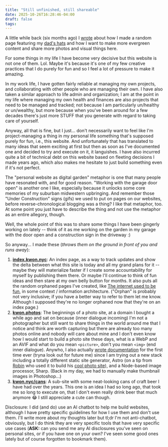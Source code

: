 ```yaml
---
title: "Still unfinished, still shareable"
date: 2025-10-26T16:28:46-04:00
draft: false
tags:
---
```


A little while back (six months ago) I [wrote](https://kwon.nyc/notes/unfinished-but-shareable/) about how I made a random page featuring my [dad's hats](https://kwon.nyc/dad-hats/) and how I want to make more evergreen content and share more photos and visual things here.

For some things in my life I have become very decisive but this website is not one of them. Lol. Maybe it's because it's one of my few creative practices that I do purely for fun and so I feel a lot of pressure to make it amazing.

In my work life, I have gotten fairly reliable at managing my own projects, and collaborating with other people who are managing their own. I have also taken a similar approach to life admin and organization; I am at the point in my life where managing my own health and finances are also projects that need to be managed and tracked; not because I am particularly un/healthy or un/wealthy, but more because when you've been around for a few decades there's just more STUFF that you generate with regard to taking care of yourself. 

Anyway, all that is fine, but I just... don't necessarily want to feel like I'm project-managing a thing in my personal life something that's supposed purely for fun, i.e., this website. And unfortunately that has translated to many ideas that seem exciting at first but then as soon as I've documented one and decided to try and execute on it, it languishes. I have also incurred quite a bit of technical debt on this website based on fleeting decisions I made years ago, which also makes me hesitate to just build something even if it's not perfect.

The "personal website as digital garden" metaphor is one that many people have resonated with, and for good reason. "Working with the garage door open" is another one I like, especially because it unlocks some core memories of my suburban midwestern upbringing. And remember those "Under Construction" signs (gifs) we used to put on pages on our websites, before reverse-chronological blogging was a thing? I like that metaphor, too. At some point you just have to describe the thing and not use the metaphor as an entire allegory, though. 

Well, the whole point of this was to share some things I have been gingerly working on lately -- think of it as me working on the garden in my garage with the door open and a construction sign in the driveway :) 

So anyway... I made these (*throws them on the ground in front of you and runs away*):
1. **[index.kwon.nyc](https://index.kwon.nyc/)**: An index page, as a way to track updates and show the delta between what this site is today and all my grand plans for it -- maybe they will materialize faster if I create some accountability for myself by publishing them there. Or maybe I'll continue to think of fun ideas and then stare at my own belly button for months. It also puts all the random orphaned pages I've created, like [The internet used to be fun](https://projects.kwon.nyc/internet-is-fun), in some context / information architecture. ("Orphan" is probably not very inclusive; if you have a better way to refer to them let me know. Although I supposed they're no longer orphaned now that they're on an index page.)
2. **[kwon.photos](https://kwon.photos/)**: The beginnings of a photo site, at a domain I bought a while ago and sat on because (inner dialogue incoming) I'm not a photographer but still want to share things in the world around me that I notice and think are worth capturing but there are already too many photos online and nobody will care about mine and I don't even know how I would start to build a photo site these days, what is a WebP and an AVIF and what do you mean `<picture>`, don't you mean `<img>` (end inner dialogue). Anywho, I also actually [wrote documentation](https://github.com/rjkwon/photos/blob/main/README.md) for the first time ever (tryna look out for future me) since I am trying out a new stack including a totally different static site generator, Astro (on a tip from [Robin](https://www.iamrob.in/) who used it to build his [cool photo site](https://robins.photos/)), and a Node-based image processor, Sharp. (Back in my day, we had to manually make thumbnail images in Photoshop...)
3. **[kwon.nyc/cans](https://kwon.nyc/cans/)**: A sub-site with some neat-looking cans of craft beer I have had over the years. This one is an idea I had so long ago, that took me so long to execute on, that I don't even really drink beer that much anymore 😂 I still appreciate a cute can though.

Disclosure: I did (and do) use an AI chatbot to help me build websites, although I have pretty specific guidelines for how I use them and don't use them. I'll write more about my thoughts later but tl;dr I'm not anti-chatbot, obviously, but I do think they are very specific tools that have very specific use cases (**ASK:** can you send me any AI disclosures you've seen on personal sites, or if you have one on your own? I've seen some good ones lately but of course forgotten to bookmark them). 
